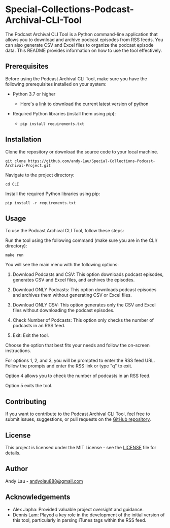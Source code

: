# Special-Collections-Podcast-Archival-CLI-Tool
The Podcast Archival CLI Tool is a Python command-line application that allows you to download and archive podcast episodes from RSS feeds. You can also generate CSV and Excel files to organize the podcast episode data. This README provides information on how to use the tool effectively.

## Prerequisites
Before using the Podcast Archival CLI Tool, make sure you have the following prerequisites installed on your system:

- Python 3.7 or higher 
  - Here's a [link](https://www.python.org/downloads/) to download the current latest version of python
- Required Python libraries (install them using pip): 
  
  - ```pip install requirements.txt```

## Installation 
Clone the repository or download the source code to your local machine.
```commandline
git clone https://github.com/andy-1au/Special-Collections-Podcast-Archival-Project.git
```
Navigate to the project directory:
```commandline
cd CLI
```
Install the required Python libraries using pip: 
```commandline
pip install -r requirements.txt
```

## Usage
To use the Podcast Archival CLI Tool, follow these steps:

Run the tool using the following command (make sure you are in the CLI/ directory): 
```commandline
make run
```

You will see the main menu with the following options:

1. Download Podcasts and CSV: This option downloads podcast episodes, generates CSV and Excel files, and archives the episodes.

2. Download ONLY Podcasts: This option downloads podcast episodes and archives them without generating CSV or Excel files.

3. Download ONLY CSV: This option generates only the CSV and Excel files without downloading the podcast episodes.

4. Check Number of Podcasts: This option only checks the number of podcasts in an RSS feed.

5. Exit: Exit the tool.

Choose the option that best fits your needs and follow the on-screen instructions.

For options 1, 2, and 3, you will be prompted to enter the RSS feed URL. Follow the prompts and enter the RSS link or type "q" to exit.

Option 4 allows you to check the number of podcasts in an RSS feed.

Option 5 exits the tool.

## Contributing
If you want to contribute to the Podcast Archival CLI Tool, feel free to submit issues, suggestions, or pull 
requests on the [GitHub repository](https://github.com/andy-1au/Special-Collections-Podcast-Archival-Project).

## License 
This project is licensed under the MIT License - see the [LICENSE](https://github.com/andy-1au/Special-Collections-Podcast-Archival-Project/blob/main/LICENSE) file for details.

## Author
Andy Lau - andyolau888@gmail.com

## Acknowledgements
- Alex Japha: Provided valuable project oversight and guidance. 
- Dennis Lam: Played a key role in the development of the initial version of this tool, particularly in parsing iTunes 
tags within the RSS feed.
